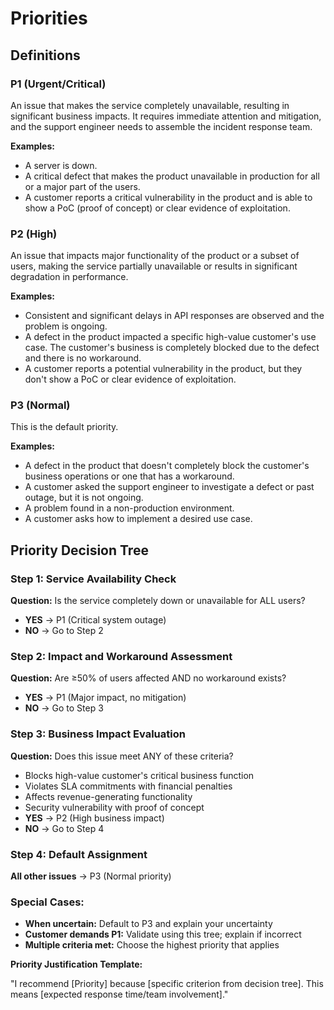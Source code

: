 # Priorities

## Definitions

### P1 (Urgent/Critical)

An issue that makes the service completely unavailable, resulting in significant business impacts. It requires immediate attention and mitigation, and the support engineer needs to assemble the incident response team.

**Examples:**

- A server is down.
- A critical defect that makes the product unavailable in production for all or a major part of the users.
- A customer reports a critical vulnerability in the product and is able to show a PoC (proof of concept) or clear evidence of exploitation.

### P2 (High)

An issue that impacts major functionality of the product or a subset of users, making the service partially unavailable or results in significant degradation in performance.

**Examples:**

- Consistent and significant delays in API responses are observed and the problem is ongoing.
- A defect in the product impacted a specific high-value customer's use case. The customer's business is completely blocked due to the defect and there is no workaround.
- A customer reports a potential vulnerability in the product, but they don't show a PoC or clear evidence of exploitation.

### P3 (Normal)

This is the default priority.

**Examples:**

- A defect in the product that doesn't completely block the customer's business operations or one that has a workaround.
- A customer asked the support engineer to investigate a defect or past outage, but it is not ongoing.
- A problem found in a non-production environment.
- A customer asks how to implement a desired use case.

## Priority Decision Tree

### Step 1: Service Availability Check

**Question:** Is the service completely down or unavailable for ALL users?

- **YES** → P1 (Critical system outage)
- **NO** → Go to Step 2

### Step 2: Impact and Workaround Assessment  

**Question:** Are ≥50% of users affected AND no workaround exists?

- **YES** → P1 (Major impact, no mitigation)
- **NO** → Go to Step 3

### Step 3: Business Impact Evaluation
**Question:** Does this issue meet ANY of these criteria?

- Blocks high-value customer's critical business function
- Violates SLA commitments with financial penalties
- Affects revenue-generating functionality
- Security vulnerability with proof of concept
- **YES** → P2 (High business impact)
- **NO** → Go to Step 4

### Step 4: Default Assignment

**All other issues** → P3 (Normal priority)

### Special Cases:

- **When uncertain:** Default to P3 and explain your uncertainty
- **Customer demands P1:** Validate using this tree; explain if incorrect
- **Multiple criteria met:** Choose the highest priority that applies

**Priority Justification Template:**

"I recommend [Priority] because [specific criterion from decision tree]. This means [expected response time/team involvement]."
